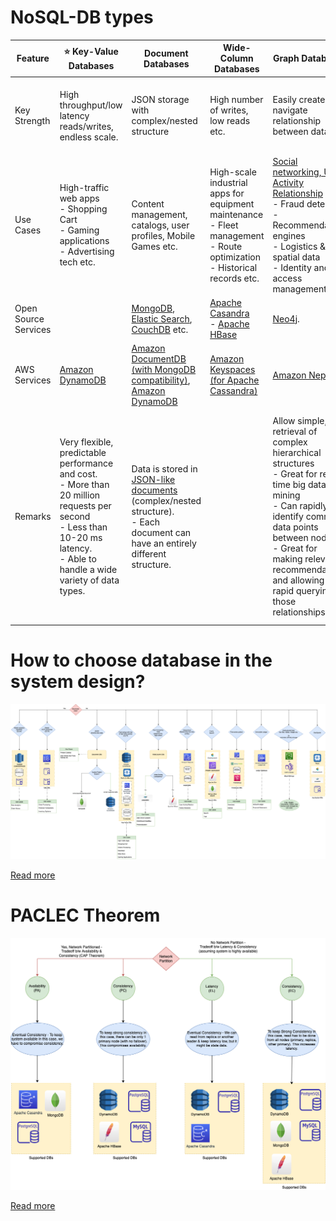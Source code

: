 # NoSQL-DB types

| Feature              | :star: Key-Value Databases                                                                                                                                                            | Document Databases                                                                                                                                                           | Wide-Column Databases                                                                                                              | Graph Databases                                                                                                                                                                                                                                                               | [Time-Series DB](TimeSeriesDB)                                                                                                                           | [In-Memory](../In-Memory-DB)                                                                                                                                                                                  | Ledger                                                                                   |
|----------------------|---------------------------------------------------------------------------------------------------------------------------------------------------------------------------------------|------------------------------------------------------------------------------------------------------------------------------------------------------------------------------|------------------------------------------------------------------------------------------------------------------------------------|-------------------------------------------------------------------------------------------------------------------------------------------------------------------------------------------------------------------------------------------------------------------------------|----------------------------------------------------------------------------------------------------------------------------------------------------------|---------------------------------------------------------------------------------------------------------------------------------------------------------------------------------------------------------------|------------------------------------------------------------------------------------------|
| Key Strength         | High throughput/low latency reads/writes, endless scale.                                                                                                                              | JSON storage with complex/nested structure                                                                                                                                   | High number of writes, low reads etc.                                                                                              | Easily create and navigate relationship between data                                                                                                                                                                                                                          | Collect, store and process data sequenced by time.                                                                                                       | Query by key with microsecond latency                                                                                                                                                                         | Collect, Immutable and verifiable history of changes to app data.                        |
| Use Cases            | High-traffic web apps<br/>- Shopping Cart<br/>- Gaming applications<br/>- Advertising tech etc.                                                                                       | Content management, catalogs, user profiles, Mobile Games etc.                                                                                                               | High-scale industrial apps for equipment maintenance<br/>- Fleet management<br/>- Route optimization<br/>- Historical records etc. | [Social networking, User Activity Relationship](../../0_HLDUseCasesProblems/SocialNetworkFacebookInstagram/Readme.md)<br/>- Fraud detection<br/>- Recommendation engines<br/>- Logistics & spatial data<br/>- Identity and access management etc.                             | Home screen feed<br/>- Monitoring/Dashboard<br/>- Application metrics<br/>- Internet of Things sensor data<br/>- Real-time analytics, Event tracing etc. | Caching<br/>- Session management<br/>- Gaming leaderboards<br/>- Geospatial applications etc.                                                                                                                 | Systems of record<br/>- Supply chain<br/>- Registrations<br/>- Banking transactions etc. |
| Open Source Services |                                                                                                                                                                                       | [MongoDB](MongoDB/Readme.md), [Elastic Search](../Search-Databases/ElasticSearch), [CouchDB](https://couchdb.apache.org) etc.                                                | [Apache Casandra](WideColumnDB/ApacheCasandra.md)<br/>- [Apache HBase](WideColumnDB/ApacheHBase.md)                                | [Neo4j](GraphDB/Neo4j.md).                                                                                                                                                                                                                                                    |                                                                                                                                                          | [Redis](../In-Memory-DB/Redis/Readme.md)                                                                                                                                                                      |                                                                                          |
| AWS Services         | [Amazon DynamoDB](../../2_AWSServices/6_DatabaseServices/AmazonDynamoDB/Readme.md)                                                                                                    | [Amazon DocumentDB (with MongoDB compatibility)](../../2_AWSServices/6_DatabaseServices), [Amazon DynamoDB](../../2_AWSServices/6_DatabaseServices/AmazonDynamoDB/Readme.md) | [Amazon Keyspaces (for Apache Cassandra)](../../2_AWSServices/6_DatabaseServices/AmazonKeySpaces.md)                               | [Amazon Neptune](https://aws.amazon.com/neptune/)                                                                                                                                                                                                                             | [InfluxDB](TimeSeriesDB/InfluxDB.md), [Amazon Timestream](https://aws.amazon.com/timestream/)                                                            | [Amazon Elastic Cache](../../2_AWSServices/6_DatabaseServices/AmazonElasticCache/Readme.md)                                                                                                                   | [Amazon Quantum Ledger Database (QLDB)](https://aws.amazon.com/qldb/)                    |
| Remarks              | Very flexible, predictable performance and cost.<br/>- More than 20 million requests per second <br/>- Less than 10-20 ms latency.<br/>- Able to handle a wide variety of data types. | Data is stored in [JSON-like documents](https://aws.amazon.com/nosql/document/) (complex/nested structure).<br/>- Each document can have an entirely different structure.    |                                                                                                                                    | Allow simple, fast retrieval of complex hierarchical structures<br/>- Great for real-time big data mining<br/>- Can rapidly identify common data points between nodes<br/>- Great for making relevant recommendations and allowing for rapid querying of those relationships. |                                                                                                                                                          | Support the most demanding applications requiring sub-millisecond response times<br/>- Great for caching, gaming, and session store<br/>- Adapt to changes in demands by scaling out and in without downtime. |                                                                                          |

# How to choose database in the system design?

![img.png](../assets/DecideDatabase.drawio.png)

[Read more](../../DatabaseDesignTips.md)

# PACLEC Theorem

![img.png](../Glossaries/PACELCTheorem/PACELC_Diagram.drawio.png)

[Read more](../Glossaries/PACELCTheorem/Readme.md)